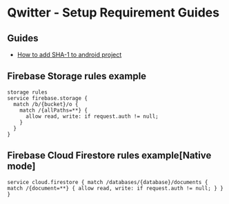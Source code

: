 # Qwitter - Setup Requirement Guides
  
## Guides
- [How to add SHA-1 to android project](https://stackoverflow.com/questions/39144629/how-to-add-sha-1-to-android-application) 


## Firebase Storage rules example
```
storage rules
service firebase.storage {
  match /b/{bucket}/o {
    match /{allPaths=**} {
      allow read, write: if request.auth != null;
    }
  }
}
```

## Firebase Cloud Firestore rules example[Native mode]
`service cloud.firestore {
  match /databases/{database}/documents {
    match /{document=**} {
      allow read, write: if request.auth != null;
    }
  }
}`
